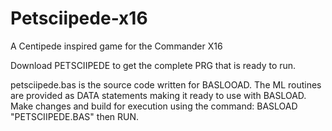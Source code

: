 # Petsciipede-x16
A Centipede inspired game for the Commander X16

Download PETSCIIPEDE to get the complete PRG that is ready to run.

petsciipede.bas is the source code written for BASLOOAD. The ML routines are provided as DATA statements making it ready to use with BASLOAD. Make changes and build for execution using the command: BASLOAD "PETSCIIPEDE.BAS" then RUN.
